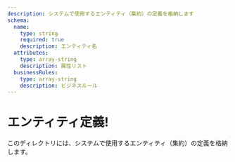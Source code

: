 ```yaml
---
description: システムで使用するエンティティ（集約）の定義を格納します
schema:
  name:
    type: string
    required: true
    description: エンティティ名
  attributes:
    type: array-string
    description: 属性リスト
  businessRules:
    type: array-string
    description: ビジネスルール
---
```


# エンティティ定義!

このディレクトリには、システムで使用するエンティティ（集約）の定義を格納します。